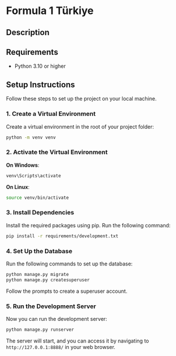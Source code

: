 # Formula 1 Türkiye

## Description

## Requirements

- Python 3.10 or higher

## Setup Instructions

Follow these steps to set up the project on your local machine.

### 1. Create a Virtual Environment

Create a virtual environment in the root of your project folder:

```bash
python -m venv venv
```

### 2. Activate the Virtual Environment
**On Windows**:

```bash
venv\Scripts\activate
```

**On Linux**:

```bash
source venv/bin/activate
```

### 3. Install Dependencies

Install the required packages using pip. Run the following command:

```bash
pip install -r requirements/development.txt
```

### 4. Set Up the Database

Run the following commands to set up the database:

```bash
python manage.py migrate
python manage.py createsuperuser
```

Follow the prompts to create a superuser account.

### 5. Run the Development Server

Now you can run the development server:

```bash
python manage.py runserver
```

The server will start, and you can access it by navigating to `http://127.0.0.1:8888/` in your web browser.

